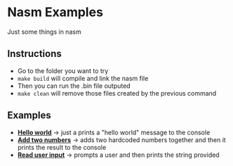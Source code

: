 # Nasm Examples
Just some things in nasm

## Instructions
* Go to the folder you want to try
* `make build` will compile and link the nasm file
* Then you can run the .bin file outputed
* `make clean` will remove those files created by the previous command

## Examples

* [**Hello world**](./hello_world) -> just a prints a "hello world" message to the console
* [**Add two numbers**](./add_two_numbers) -> adds two hardcoded numbers together and then it prints the result to the console
* [**Read user input**](./read_user_input) -> prompts a user and then prints the string provided
